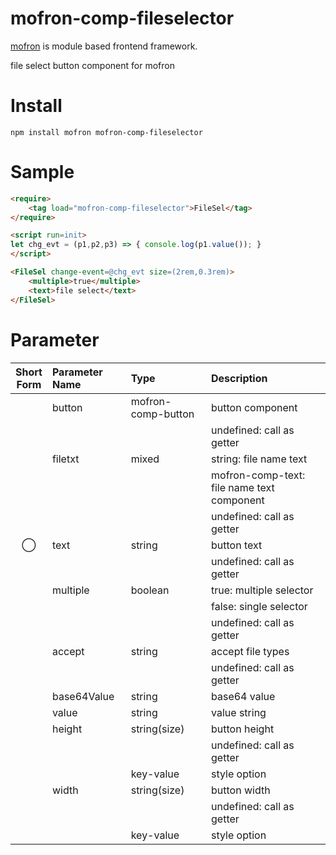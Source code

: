 # mofron-comp-fileselector
[mofron](https://mofron.github.io/mofron/) is module based frontend framework.

file select button component for mofron


# Install
```
npm install mofron mofron-comp-fileselector
```

# Sample
```html
<require>
    <tag load="mofron-comp-fileselector">FileSel</tag>
</require>

<script run=init>
let chg_evt = (p1,p2,p3) => { console.log(p1.value()); }
</script>

<FileSel change-event=@chg_evt size=(2rem,0.3rem)>
    <multiple>true</multiple>
    <text>file select</text>
</FileSel>
```

# Parameter

| Short<br>Form | Parameter Name | Type | Description |
|:-------------:|:---------------|:-----|:------------|
| | button | mofron-comp-button | button component |
| | | | undefined: call as getter |
| | filetxt | mixed | string: file name text |
| | | | mofron-comp-text: file name text component |
| | | | undefined: call as getter |
| ◯  | text | string | button text |
| | | | undefined: call as getter |
| | multiple | boolean | true: multiple selector |
| | | | false: single selector |
| | | | undefined: call as getter |
| | accept | string | accept file types |
| | | | undefined: call as getter |
| | base64Value | string | base64 value |
| | value | string | value string |
| | height | string(size) | button height |
| | | | undefined: call as getter |
| | | key-value | style option |
| | width | string(size) | button width |
| | | | undefined: call as getter |
| | | key-value | style option |

